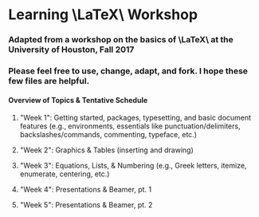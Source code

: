 # Learning \LaTeX\ Workshop

### Adapted from a workshop on the basics of \LaTeX\ at the University of Houston, Fall 2017

### Please feel free to use, change, adapt, and fork. I hope these few files are helpful.

#### Overview of Topics \& Tentative Schedule

1. "Week 1": Getting started, packages, typesetting, and basic document features (e.g., environments, essentials like punctuation/delimiters, backslashes/commands, commenting, typeface, etc.)
	
2. "Week 2": Graphics \& Tables (inserting and drawing)
	
3. "Week 3": Equations, Lists, \& Numbering (e.g., Greek letters, itemize, enumerate, centering, etc.)

4. "Week 4": Presentations \& Beamer, pt. 1

5. "Week 5": Presentations \& Beamer, pt. 2
